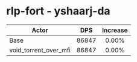 # rlp-fort - yshaarj-da
| Actor | DPS | Increase |
|---|:---:|:---:|
|Base|86847|0.00%|
|void_torrent_over_mfi|86847|0.00%|
